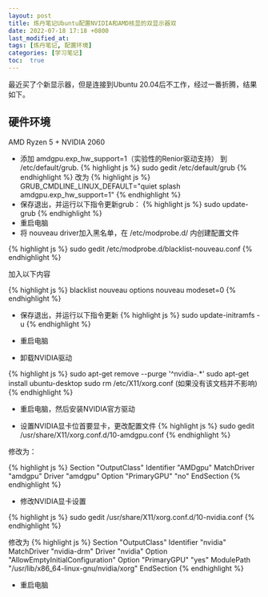 ```yaml
---
layout: post
title: 炼丹笔记Ubuntu配置NVIDIA和AMD核显的双显示器双
date: 2022-07-18 17:18 +0800
last_modified_at: 
tags: [炼丹笔记, 配置环境]
categories: [学习笔记]
toc:  true
---
```


最近买了个新显示器，但是连接到Ubuntu 20.04后不工作，经过一番折腾，结果如下。

## 硬件环境

AMD Ryzen 5 + NVIDIA 2060

- 添加 amdgpu.exp_hw_support=1（实验性的Renior驱动支持） 到 /etc/default/grub.
{% highlight js %}
sudo gedit /etc/default/grub
{% endhighlight %}
改为
{% highlight js %}
GRUB_CMDLINE_LINUX_DEFAULT="quiet splash amdgpu.exp_hw_support=1"
{% endhighlight %}
- 保存退出，并运行以下指令更新grub：
{% highlight js %}
sudo update-grub
{% endhighlight %}
- 重启电脑
- 将 nouveau driver加入黑名单，在 /etc/modprobe.d/ 内创建配置文件

{% highlight js %}
sudo gedit /etc/modprobe.d/blacklist-nouveau.conf
{% endhighlight %}

加入以下内容

{% highlight js %}
blacklist nouveau
options nouveau modeset=0
{% endhighlight %}

- 保存退出，并运行以下指令更新
{% highlight js %}
sudo update-initramfs -u
{% endhighlight %}

- 重启电脑

- 卸载NVIDIA驱动

{% highlight js %}
sudo apt-get remove --purge '^nvidia-.*'
sudo apt-get install ubuntu-desktop
sudo rm /etc/X11/xorg.conf (如果没有该文档并不影响)
{% endhighlight %}

- 重启电脑，然后安装NVIDIA官方驱动

- 设置NVIDIA显卡位首要显卡，更改配置文件
{% highlight js %}
sudo gedit /usr/share/X11/xorg.conf.d/10-amdgpu.conf
{% endhighlight %}

修改为：

{% highlight js %}
Section "OutputClass"
    Identifier "AMDgpu"
    MatchDriver "amdgpu"
    Driver "amdgpu"
    Option "PrimaryGPU" "no"
EndSection
{% endhighlight %}

- 修改NVIDIA显卡设置

{% highlight js %}
sudo gedit /usr/share/X11/xorg.conf.d/10-nvidia.conf
{% endhighlight %}

修改为
{% highlight js %}
Section "OutputClass"
	Identifier "nvidia"
	MatchDriver "nvidia-drm"
	Driver "nvidia"
	Option "AllowEmptyInitialConfiguration"
	Option "PrimaryGPU" "yes"
	ModulePath "/usr/lib/x86_64-linux-gnu/nvidia/xorg"
EndSection
{% endhighlight %}

- 重启电脑



